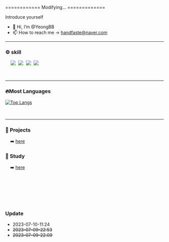 ============  Modifying...  =============

Introduce yourself


- 👋 Hi, I’m @YeongBB
- 📫 How to reach me  ->  handfaste@naver.com


<!---
YeongBB/YeongBB is a ✨ special ✨ repository because its `README.md` (this file) appears on your GitHub profile.
You can click the Preview link to take a look at your changes.
--->


___

### ⚙️ skill
<pre>
  <img src="https://img.shields.io/badge/java-007396?style=for-the-badge&logo=java&logoColor=white"> <img src="https://img.shields.io/badge/spring-6DB33F?style=for-the-badge&logo=spring&logoColor=white"> <img src="https://img.shields.io/badge/spring%20boot-6DB33F?style=for-the-badge&logo=spring%20boot&logoColor=white"> <img src="https://img.shields.io/badge/JPA-6DB33F?style=for-the-badge&logo=Color=white"> 
</pre>
<br>

___



### 🔥Most Languages
[![Top Langs](https://github-readme-stats.vercel.app/api/top-langs/?username=YeongBB&hide=jupyter%20notebook&layout=compact)](https://github.com/YeongBB/github-readme-stats)

<br>

___

### 📄 Projects
  &nbsp; &nbsp; ➡️ [here](https://github.com/YeongBB?tab=repositories)

### 📄 Study
   &nbsp; &nbsp; ➡️ [here](https://codepracticeroom.tistory.com/)



<br><br><br><br><br>
### Update
 - 2023-07-10-11:24
 - ~~2023-07-09-22:53~~
 - ~~2023-07-09-22:09~~
